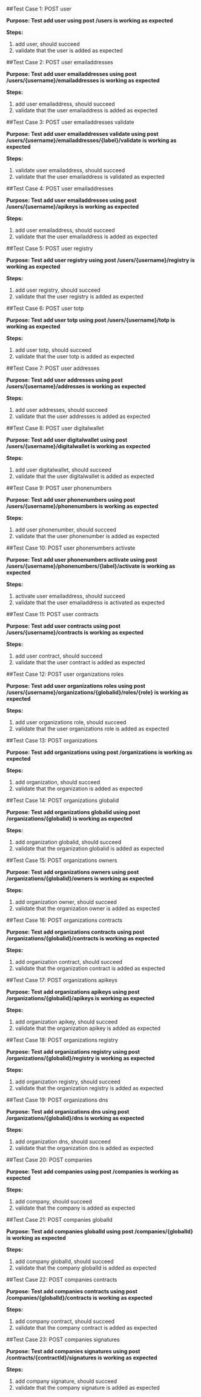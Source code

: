 ##Test Case 1: POST user 

**Purpose: Test add user using post /users is working as expected**

**Steps:**

1. add user, should succeed
2. validate that the user is added as expected


##Test Case 2: POST user emailaddresses

**Purpose: Test add user emailaddresses using post /users/{username}/emailaddresses is working as expected**

**Steps:**

1. add user emailaddress, should succeed
2. validate that the user emailaddress is added as expected


##Test Case 3: POST user emailaddresses validate

**Purpose: Test add user emailaddresses validate using post /users/{username}/emailaddresses/{label}/validate is working as expected**

**Steps:**

1. validate user emailaddress, should succeed
2. validate that the user emailaddress is validated as expected


##Test Case 4: POST user emailaddresses

**Purpose: Test add user emailaddresses using post /users/{username}/apikeys is working as expected**

**Steps:**

1. add user emailaddress, should succeed
2. validate that the user emailaddress is added as expected


##Test Case 5: POST user registry

**Purpose: Test add user registry using post /users/{username}/registry is working as expected**

**Steps:**

1. add user registry, should succeed
2. validate that the user registry is added as expected


##Test Case 6: POST user totp

**Purpose: Test add user totp using post /users/{username}/totp is working as expected**

**Steps:**

1. add user totp, should succeed
2. validate that the user totp is added as expected


##Test Case 7: POST user addresses

**Purpose: Test add user addresses using post /users/{username}/addresses is working as expected**

**Steps:**

1. add user addresses, should succeed
2. validate that the user addresses is added as expected


##Test Case 8: POST user digitalwallet

**Purpose: Test add user digitalwallet using post /users/{username}/digitalwallet is working as expected**

**Steps:**

1. add user digitalwallet, should succeed
2. validate that the user digitalwallet is added as expected


##Test Case 9: POST user phonenumbers

**Purpose: Test add user phonenumbers using post /users/{username}/phonenumbers is working as expected**

**Steps:**

1. add user phonenumber, should succeed
2. validate that the user phonenumber is added as expected


##Test Case 10: POST user phonenumbers activate

**Purpose: Test add user phonenumbers activate using post /users/{username}/phonenumbers/{label}/activate is working as expected**

**Steps:**

1. activate user emailaddress, should succeed
2. validate that the user emailaddress is activated as expected


##Test Case 11: POST user contracts

**Purpose: Test add user contracts using post /users/{username}/contracts is working as expected**

**Steps:**

1. add user contract, should succeed
2. validate that the user contract is added as expected


##Test Case 12: POST user organizations roles

**Purpose: Test add user organizations roles using post /users/{username}/organizations/{globalid}/roles/{role} is working as expected**

**Steps:**

1. add user organizations role, should succeed
2. validate that the user organizations role is added as expected


##Test Case 13: POST organizations

**Purpose: Test add organizations using post /organizations is working as expected**

**Steps:**

1. add organization, should succeed
2. validate that the organization is added as expected


##Test Case 14: POST organizations globalid

**Purpose: Test add organizations globalid using post /organizations/{globalid} is working as expected**

**Steps:**

1. add organization globalid, should succeed
2. validate that the organization globalid is added as expected


##Test Case 15: POST organizations owners

**Purpose: Test add organizations owners using post /organizations/{globalid}/owners is working as expected**

**Steps:**

1. add organization owner, should succeed
2. validate that the organization owner is added as expected


##Test Case 16: POST organizations contracts

**Purpose: Test add organizations contracts using post /organizations/{globalid}/contracts is working as expected**

**Steps:**

1. add organization contract, should succeed
2. validate that the organization contract is added as expected


##Test Case 17: POST organizations apikeys

**Purpose: Test add organizations apikeys using post /organizations/{globalid}/apikeys is working as expected**

**Steps:**

1. add organization apikey, should succeed
2. validate that the organization apikey is added as expected


##Test Case 18: POST organizations registry

**Purpose: Test add organizations registry using post /organizations/{globalid}/registry is working as expected**

**Steps:**

1. add organization registry, should succeed
2. validate that the organization registry is added as expected


##Test Case 19: POST organizations dns

**Purpose: Test add organizations dns using post /organizations/{globalid}/dns is working as expected**

**Steps:**

1. add organization dns, should succeed
2. validate that the organization dns is added as expected


##Test Case 20: POST companies

**Purpose: Test add companies using post /companies is working as expected**

**Steps:**

1. add company, should succeed
2. validate that the company is added as expected


##Test Case 21: POST companies globalId

**Purpose: Test add companies globalId using post /companies/{globalId} is working as expected**

**Steps:**

1. add company globalId, should succeed
2. validate that the company globalId is added as expected


##Test Case 22: POST companies contracts

**Purpose: Test add companies contracts using post /companies/{globalId}/contracts is working as expected**

**Steps:**

1. add company contract, should succeed
2. validate that the company contract is added as expected


##Test Case 23: POST companies signatures

**Purpose: Test add companies signatures using post /contracts/{contractId}/signatures is working as expected**

**Steps:**

1. add company signature, should succeed
2. validate that the company signature is added as expected

